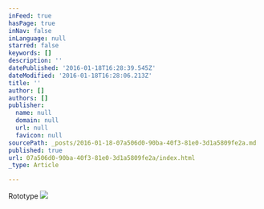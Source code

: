 ```yaml
---
inFeed: true
hasPage: true
inNav: false
inLanguage: null
starred: false
keywords: []
description: ''
datePublished: '2016-01-18T16:28:39.545Z'
dateModified: '2016-01-18T16:28:06.213Z'
title: ''
author: []
authors: []
publisher:
  name: null
  domain: null
  url: null
  favicon: null
sourcePath: _posts/2016-01-18-07a506d0-90ba-40f3-81e0-3d1a5809fe2a.md
published: true
url: 07a506d0-90ba-40f3-81e0-3d1a5809fe2a/index.html
_type: Article

---
```

Rototype ![](https://the-grid-user-content.s3-us-west-2.amazonaws.com/46687ebc-5511-4ab0-a8f3-7753c085a478.jpg)